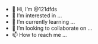 - 👋 Hi, I’m @121dfds
- 👀 I’m interested in ...
- 🌱 I’m currently learning ...
- 💞️ I’m looking to collaborate on ...
- 📫 How to reach me ...

<!---
121dfds/121dfds is a ✨ special ✨ repository because its `README.md` (this file) appears on your GitHub profile.
You can click the Preview link to take a look at your changes.
--->
